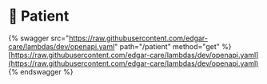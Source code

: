# 🤒 Patient

{% swagger src="https://raw.githubusercontent.com/edgar-care/lambdas/dev/openapi.yaml" path="/patient" method="get" %}
[https://raw.githubusercontent.com/edgar-care/lambdas/dev/openapi.yaml](https://raw.githubusercontent.com/edgar-care/lambdas/dev/openapi.yaml)
{% endswagger %}
